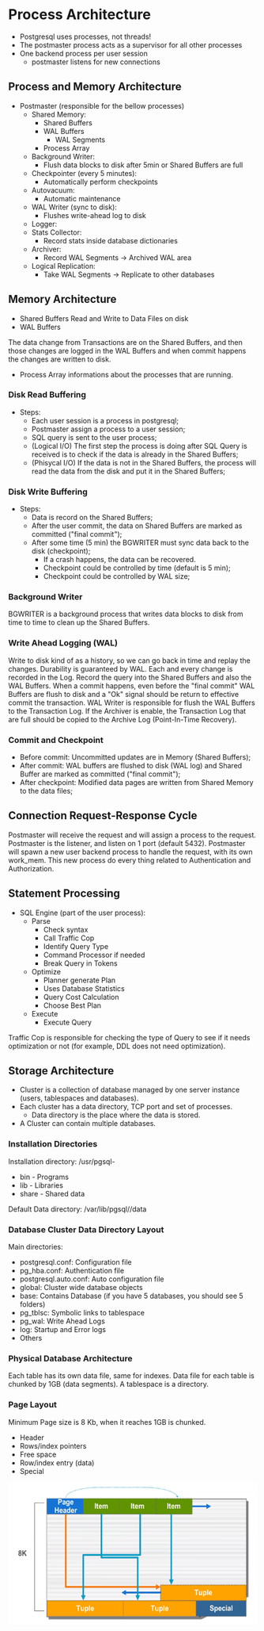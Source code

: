 # Process Architecture

- Postgresql uses processes, not threads!
- The postmaster process acts as a supervisor for all other processes
- One backend process per user session
  - postmaster listens for new connections

## Process and Memory Architecture

- Postmaster (responsible for the bellow processes)
  - Shared Memory:
    - Shared Buffers
    - WAL Buffers
      - WAL Segments
    - Process Array
  - Background Writer:
    - Flush data blocks to disk after 5min or Shared Buffers are full
  - Checkpointer (every 5 minutes):
    - Automatically perform checkpoints
  - Autovacuum:
    - Automatic maintenance
  - WAL Writer (sync to disk):
    - Flushes write-ahead log to disk
  - Logger:
  - Stats Collector:
    - Record stats inside database dictionaries
  - Archiver:
    - Record WAL Segments -> Archived WAL area
  - Logical Replication:
    - Take WAL Segments -> Replicate to other databases

## Memory Architecture

- Shared Buffers
  Read and Write to Data Files on disk
- WAL Buffers

The data change from Transactions are on the Shared Buffers, and then those changes are logged in the WAL Buffers and when commit happens the changes are written to disk.

- Process Array informations about the processes that are running.

### Disk Read Buffering

- Steps:
  - Each user session is a process in postgresql;
  - Postmaster assign a process to a user session;
  - SQL query is sent to the user process;
  - (Logical I/O) The first step the process is doing after SQL Query is received is to check if the data is already in the Shared Buffers;
  - (Phisycal I/O) If the data is not in the Shared Buffers, the process will read the data from the disk and put it in the Shared Buffers;

### Disk Write Buffering

- Steps:
  - Data is record on the Shared Buffers;
  - After the user commit, the data on Shared Buffers are marked as committed ("final commit");
  - After some time (5 min) the BGWRITER must sync data back to the disk (checkpoint);
    - If a crash happens, the data can be recovered.
    - Checkpoint could be controlled by time (default is 5 min);
    - Checkpoint could be controlled by WAL size;

### Background Writer

BGWRITER is a background process that writes data blocks to disk from time to time to clean up the Shared Buffers.

### Write Ahead Logging (WAL)

Write to disk kind of as a history, so we can go back in time and replay the changes.
Durability is guaranteed by WAL.
Each and every change is recorded in the Log.
Record the query into the Shared Buffers and also the WAL Buffers.
When a commit happens, even before the "final commit" WAL Buffers are flush to disk and a "Ok" signal should be return to effective commit the transaction.
WAL Writer is responsible for flush the WAL Buffers to the Transaction Log.
If the Archiver is enable, the Transaction Log that are full should be copied to the Archive Log (Point-In-Time Recovery).

### Commit and Checkpoint

- Before commit:
  Uncommitted updates are in Memory (Shared Buffers);
- After commit:
  WAL buffers are flushed to disk (WAL log) and Shared Buffer are marked as committed ("final commit");
- After checkpoint:
  Modified data pages are written from Shared Memory to the data files;

## Connection Request-Response Cycle

Postmaster will receive the request and will assign a process to the request.
Postmaster is the listener, and listen on 1 port (default 5432).
Postmaster will spawn a new user backend process to handle the request, with its own work_mem.
This new process do every thing related to Authentication and Authorization.

## Statement Processing

- SQL Engine (part of the user process):
  - Parse
    - Check syntax
    - Call Traffic Cop
    - Identify Query Type
    - Command Processor if needed
    - Break Query in Tokens
  - Optimize
    - Planner generate Plan
    - Uses Database Statistics
    - Query Cost Calculation
    - Choose Best Plan
  - Execute
    - Execute Query

Traffic Cop is responsible for checking the type of Query to see if it needs optimization or not (for example, DDL does not need optimization).

## Storage Architecture

- Cluster is a collection of database managed by one server instance (users, tablespaces and databases).
- Each cluster has a data directory, TCP port and set of processes.
  - Data directory is the place where the data is stored.
- A Cluster can contain multiple databases.

### Installation Directories

Installation directory: /usr/pgsql-<version>

- bin - Programs
- lib - Libraries
- share - Shared data

Default Data directory: /var/lib/pgsql/<version>/data

### Database Cluster Data Directory Layout

Main directories:

- postgresql.conf: Configuration file
- pg_hba.conf: Authentication file
- postgresql.auto.conf: Auto configuration file
- global: Cluster wide database objects
- base: Contains Database (if you have 5 databases, you should see 5 folders)
- pg_tblsc: Symbolic links to tablespace
- pg_wal: Write Ahead Logs
- log: Startup and Error logs
- Others

### Physical Database Architecture

Each table has its own data file, same for indexes.
Data file for each table is chunked by 1GB (data segments).
A tablespace is a directory.

### Page Layout

Minimum Page size is 8 Kb, when it reaches 1GB is chunked.

- Header
- Rows/index pointers
- Free space
- Row/index entry (data)
- Special

![Page Layout](page_layout.png)
